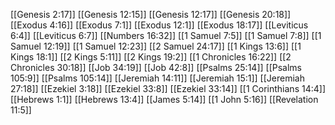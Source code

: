 [[Genesis 2:17]]
[[Genesis 12:15]]
[[Genesis 12:17]]
[[Genesis 20:18]]
[[Exodus 4:16]]
[[Exodus 7:1]]
[[Exodus 12:1]]
[[Exodus 18:17]]
[[Leviticus 6:4]]
[[Leviticus 6:7]]
[[Numbers 16:32]]
[[1 Samuel 7:5]]
[[1 Samuel 7:8]]
[[1 Samuel 12:19]]
[[1 Samuel 12:23]]
[[2 Samuel 24:17]]
[[1 Kings 13:6]]
[[1 Kings 18:1]]
[[2 Kings 5:11]]
[[2 Kings 19:2]]
[[1 Chronicles 16:22]]
[[2 Chronicles 30:18]]
[[Job 34:19]]
[[Job 42:8]]
[[Psalms 25:14]]
[[Psalms 105:9]]
[[Psalms 105:14]]
[[Jeremiah 14:11]]
[[Jeremiah 15:1]]
[[Jeremiah 27:18]]
[[Ezekiel 3:18]]
[[Ezekiel 33:8]]
[[Ezekiel 33:14]]
[[1 Corinthians 14:4]]
[[Hebrews 1:1]]
[[Hebrews 13:4]]
[[James 5:14]]
[[1 John 5:16]]
[[Revelation 11:5]]
